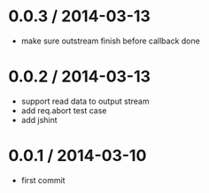 
0.0.3 / 2014-03-13 
==================

  * make sure outstream finish before callback done

0.0.2 / 2014-03-13 
==================

  * support read data to output stream
  * add req.abort test case
  * add jshint

0.0.1 / 2014-03-10 
==================

  * first commit
